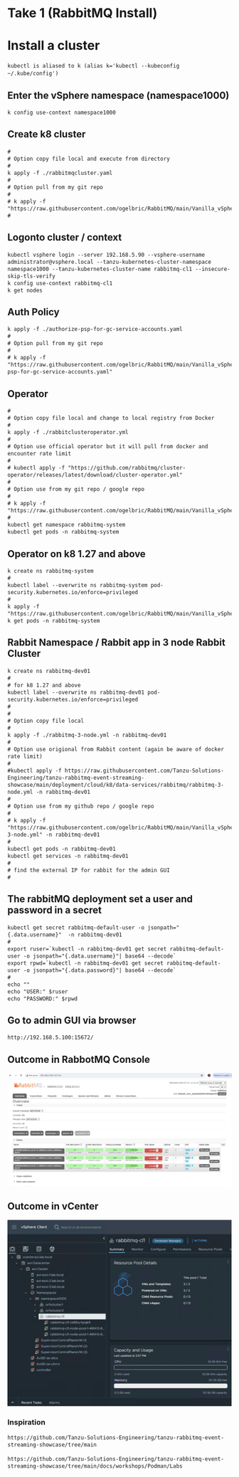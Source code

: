 # Take 1 (RabbitMQ Install) 
# Install a cluster

`kubectl is aliased to k (alias k='kubectl --kubeconfig ~/.kube/config')`


## Enter the vSphere namespace (namespace1000)
```
k config use-context namespace1000
```
## Create k8 cluster 
```
#
# Option copy file local and execute from directory
#
k apply -f ./rabbitmqcluster.yaml
#
# Option pull from my git repo
#
# k apply -f "https://raw.githubusercontent.com/ogelbric/RabbitMQ/main/Vanilla_vSphere_Tanzu/rabbitmqcluster.yaml"
#
```
## Logonto cluster / context
```
kubectl vsphere login --server 192.168.5.90 --vsphere-username administrator@vsphere.local --tanzu-kubernetes-cluster-namespace namespace1000 --tanzu-kubernetes-cluster-name rabbitmq-cl1 --insecure-skip-tls-verify
k config use-context rabbitmq-cl1
k get nodes
```
## Auth Policy
```
k apply -f ./authorize-psp-for-gc-service-accounts.yaml
#
# Option pull from my git repo
#
# k apply -f "https://raw.githubusercontent.com/ogelbric/RabbitMQ/main/Vanilla_vSphere_Tanzu/authorize-psp-for-gc-service-accounts.yaml"
```
## Operator
```
#
# Option copy file local and change to local registry from Docker
#
k apply -f ./rabbitclusteroperator.yml
#
# Option use official operator but it will pull from docker and encounter rate limit
#
# kubectl apply -f "https://github.com/rabbitmq/cluster-operator/releases/latest/download/cluster-operator.yml"
#
# Option use from my git repo / google repo
#
# k apply -f "https://raw.githubusercontent.com/ogelbric/RabbitMQ/main/Vanilla_vSphere_Tanzu/rabbitclusteroperator.yml"
#
kubectl get namespace rabbitmq-system
kubectl get pods -n rabbitmq-system
```

## Operator on k8 1.27 and above
```
k create ns rabbitmq-system
#
kubectl label --overwrite ns rabbitmq-system pod-security.kubernetes.io/enforce=privileged
#
k apply -f "https://raw.githubusercontent.com/ogelbric/RabbitMQ/main/Vanilla_vSphere_Tanzu/rabbitclusteroperator.yml"
k get pods -n rabbitmq-system
```



## Rabbit Namespace / Rabbit app in 3 node Rabbit Cluster
```
k create ns rabbitmq-dev01
#
# for k8 1.27 and above
kubectl label --overwrite ns rabbitmq-dev01 pod-security.kubernetes.io/enforce=privileged
#
#
# Option copy file local
#
k apply -f ./rabbitmq-3-node.yml -n rabbitmq-dev01
#
# Option use origional from Rabbit content (again be aware of docker rate limit)
#
#kubectl apply -f https://raw.githubusercontent.com/Tanzu-Solutions-Engineering/tanzu-rabbitmq-event-streaming-showcase/main/deployment/cloud/k8/data-services/rabbitmq/rabbitmq-3-node.yml -n rabbitmq-dev01
#
# Option use from my github repo / google repo
#
# k apply -f "https://raw.githubusercontent.com/ogelbric/RabbitMQ/main/Vanilla_vSphere_Tanzu/rabbitmq-3-node.yml" -n rabbitmq-dev01
#
kubectl get pods -n rabbitmq-dev01
kubectl get services -n rabbitmq-dev01
#
# find the external IP for rabbit for the admin GUI
#
```
## The rabbitMQ deployment set a user and password in a secret 
```
kubectl get secret rabbitmq-default-user -o jsonpath="{.data.username}"  -n rabbitmq-dev01
#
export ruser=`kubectl -n rabbitmq-dev01 get secret rabbitmq-default-user -o jsonpath="{.data.username}"| base64 --decode`
export rpwd=`kubectl -n rabbitmq-dev01 get secret rabbitmq-default-user -o jsonpath="{.data.password}"| base64 --decode`
#
echo ""
echo "USER:" $ruser
echo "PASSWORD:" $rpwd
```
## Go to admin GUI via browser
```
http://192.168.5.100:15672/
```

## Outcome in RabbotMQ Console

![Version](https://github.com/ogelbric/RabbitMQ/blob/main/Vanilla_vSphere_Tanzu/rabbitmq1.png)

## Outcome in vCenter

![Version](https://github.com/ogelbric/RabbitMQ/blob/main/Vanilla_vSphere_Tanzu/vcenter1.png)



### Inspiration
```
https://github.com/Tanzu-Solutions-Engineering/tanzu-rabbitmq-event-streaming-showcase/tree/main

https://github.com/Tanzu-Solutions-Engineering/tanzu-rabbitmq-event-streaming-showcase/tree/main/docs/workshops/Podman/Labs

```
